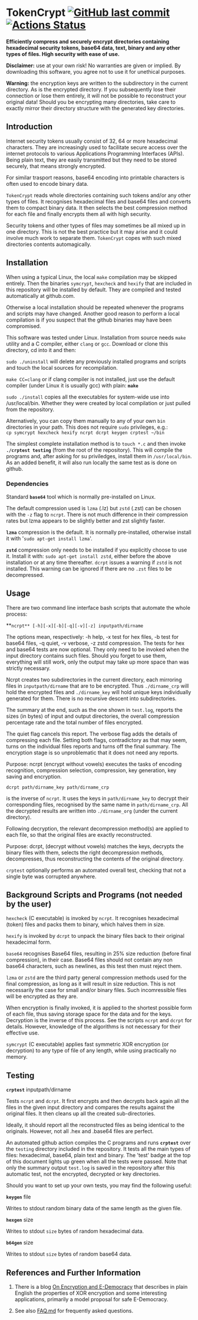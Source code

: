 # TokenCrypt [<img alt="GitHub last commit" src="https://img.shields.io/github/last-commit/liborty/tokencrypt/HEAD?logo=github">](https://github.com/liborty/tokencrypt) [![Actions Status](https://github.com/liborty/TokenCrypt/workflows/test/badge.svg)](https://github.com/liborty/TokenCrypt/actions) 

**Efficiently compress and securely encrypt directories containing  hexadecimal security tokens, base64 data, text, binary and any other types of files. High security with ease of use.**

**Disclaimer:** use at your own risk! No warranties are given or implied. By downloading this software, you agree not to use it for unethical purposes.

**Warning:** the encryption keys are written to the subdirectory in the current directory. As is the encrypted directory. If you subsequently lose their connection or lose them entirely, it will not be possible to reconstruct your original data! Should you be encrypting many directories, take care to exactly mirror their directory structure with the generated key directories.

## Introduction

Internet security tokens usually consist of 32, 64 or more hexadecimal characters. 
They are increasingly used to facilitate secure access over the internet protocols
to various Applications Programming Interfaces (APIs). Being plain text,
they are easily transmitted but they need to be stored securely,
that means strongly encrypted.

For similar trasport reasons, base64 encoding into printable characters is often used to encode binary data.

`TokenCrypt` reads whole directories containing such tokens and/or any other types of files. It recognises hexadecimal files and base64 files and converts them to compact binary data. It then selects the best compression method for each file and finally encrypts them all with high security.

Security tokens and other types of files may sometimes be
all mixed up in one directory. This is not the best practice but
it may arise and it could involve much work to separate them.
`TokenCrypt` copes with such mixed directories contents automagically.

## Installation

When using a typical Linux, the local `make` compilation may be skipped entirely. Then the binaries `symcrypt`, `hexcheck` and `hexify` that are included in this repository will be installed by default. They are compiled and tested automatically at github.com.

Otherwise a local installation should be repeated whenever the programs and scripts may have changed. Another good reason to perform a local compilation is if you suspect that the github binaries may have been compromised.

This software was tested under Linux. Installation from source needs `make` utility and a C compiler, either `clang` or `gcc`. Download or clone this directory, cd into it and then:

`sudo ./uninstall` will delete any previously installed programs and scripts and touch the local sources for recompilation.

`make CC=clang` or if clang compiler is not installed, just use the default compiler (under Linux it is usually gcc) with plain: **`make`**

`sudo ./install` copies all the executables for system-wide use into /usr/local/bin. Whether they were created by local compilation or just pulled from the repository. 

Alternatively, you can copy them manually to any of your own `bin` directories in your path. This does not require `sudo` privileges, e.g.:  
`cp symcrypt hexcheck hexify ncrpt dcrpt keygen crptest ~/bin`

The simplest complete installation method is to `touch *.c` and then invoke **`./crptest testing`** (from the root of the repository). This will compile the programs and, after asking for su priviledges, install them in `/usr/local/bin`.
As an added benefit, it will also run locally the same test as is done on github.

### Dependencies

Standard  **`base64`** tool which is normally pre-installed on Linux.

The default compression used is `lzma` (.lz) but `zstd` (.zst) can be chosen with the `-z` flag to `ncrpt`.
There is not much difference in their compression rates but lzma
appears to be slightly better and zst slightly faster.

**`lzma`** compression is the default. It is normally pre-installed, otherwise install it with '`sudo apt-get install lzma`'.
  
**`zstd`** compression only needs to be installed if you explicitly choose to use it. Install it with: `sudo apt-get install zstd`, either before the above installation or at any time thereafter. `dcrpt` issues a warning if `zstd` is not installed. This warning can be ignored if there are no `.zst` files to be decompressed.

## Usage

There are two command line interface bash scripts that automate the whole process:

**`ncrpt** [-h][-x][-b][-q][-v][-z] inputpath/dirname`

The options mean, respectively: -h help, -x test for hex files, -b test for base64 files, -q quiet, -v verbose, -z zstd compression. The tests for hex and base64 tests are now optional.  They only need to be invoked when the input directory contains such files. Should you forget to use them, everything will still work, only the output may take up more space than was strictly necessary.

Ncrpt creates two subdirectories in the current directory, each mirroring files in `inputpath/dirname`  that are to be encrypted. Thus `./dirname_crp` will hold the encrypted files and  `./dirname_key` will hold unique keys individually generated for them. There is no recursive descent into subdirectories.

The summary at the end, such as the one shown in `test.log`, reports the sizes (in bytes) of input and output directories, the overall compression percentage rate and the total number of files encrypted.

The quiet flag cancels this report.
The verbose flag adds the details of compressing each file. Setting both
flags, contradictory as that may seem, turns on the individual files reports and
turns off the final summary. The encryption stage is so unproblematic that it does not need any reports.

Purpose: ncrpt (encrypt without vowels) executes the tasks of encoding recognition, compression selection, compression, key generation, key saving and encryption.

`dcrpt path/dirname_key path/dirname_crp`

is the inverse of `ncrpt`. It uses the keys in  `path/dirname_key` to decrypt
their corresponding files, recognised by the same name in `path/dirname_crp`.
All the decrypted results are written into `./dirname_org` (under the current directory).

Following decryption, the relevant decompression method(s) are applied to each file, so that the original files are exactly reconstructed.

Purpose: dcrpt, (decrypt without vowels) matches the keys, decrypts the binary files with them, selects the right decompression methods, decompresses, thus reconstructing the contents of the original directory.

`crptest` optionally performs an automated overall test, checking that not a single byte was corrupted anywhere.

## Background Scripts and Programs (not needed by the user)

`hexcheck` (C executable) is invoked by `ncrpt`. It recognises hexadecimal (token) files and packs them to binary, which halves them in size.

`hexify` is invoked by `dcrpt` to unpack the binary files back to their original hexadecimal form.

`base64` recognises Base64 files, resulting in 25% size reduction (before final compression),  in their case. Base64 files should not contain any non base64 characters, such as newlines, as this test then must reject  them.

`lzma` or `zstd` are the third party general compression methods used for the final compression, as long as it will result in size reduction. This is not necessarily the case for small and/or binary files. Such incomressible files will be encrypted as they are.

When encryption is finally invoked, it is applied to the shortest possible form of each file, thus saving storage space for the data and for the keys. Decryption is the inverse of this process. See the scripts `ncrpt` and `dcrpt` for details. However, knowledge of the algorithms is not necessary for their effective use.

`symcrypt` (C executable) applies fast symmetric XOR encryption (or decryption) to any type of file of any length, while using practically no memory.


## Testing

**`crptest`** inputpath/dirname 

Tests `ncrpt` and `dcrpt`. It first encrypts and then decrypts back again
all the files in the given input directory and compares the results against the original files.
It then cleans up all the created sub-directories.

Ideally, it should report all the reconstructed files as being identical to the originals. However, not all .hex and .base64 files are perfect.

An automated github action compiles the C programs and runs **`crptest`** over the `testing` directory included in the repository.
It tests all the main types of files: hexadecimal, base64, plain text and binary. 
The 'test' badge at the top of this document lights up green 
when all the tests were passed. Note that only the summary output `test.log` is saved in the repository after this automatic test, not the encrypted, decrypted or key directories.

Should you want to set up your own tests, you  may find the following useful:

**`keygen`** file

Writes to stdout random binary data of the same length as the given file.

**`hexgen`** size

Writes to stdout `size` bytes of random hexadecimal data.

**`b64gen`** size

Writes to stdout `size` bytes of random base64 data.

## References and Further Information

1. There is a blog [On Encryption and E-Democracy](https://oldmill.cz/2020-06-10-crypt.html) that describes in plain English the properties of XOR encryption and some interesting applications, primarily a model proposal for safe E-Democracy.
  
1. See also [FAQ.md](https://github.com/liborty/TokenCrypt/blob/master/FAQ.md) for frequently asked questions.
